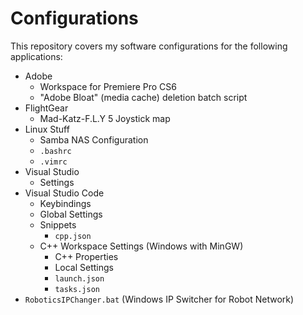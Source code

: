 # Configurations

This repository covers my software configurations for the following applications:

- Adobe
  - Workspace for Premiere Pro CS6
  - "Adobe Bloat" (media cache) deletion batch script
- FlightGear
  - Mad-Katz-F.L.Y 5 Joystick map
- Linux Stuff
  - Samba NAS Configuration
  - `.bashrc`
  - `.vimrc`
- Visual Studio
  - Settings
- Visual Studio Code
  - Keybindings
  - Global Settings
  - Snippets
    - `cpp.json`
  - C++ Workspace Settings (Windows with MinGW)
    - C++ Properties
    - Local Settings
    - `launch.json`
    - `tasks.json`
- `RoboticsIPChanger.bat` (Windows IP Switcher for Robot Network)